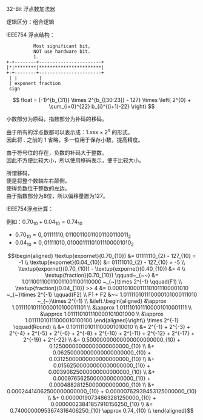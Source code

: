 32-Bit 浮点数加法器

逻辑区分：组合逻辑

IEEE754 浮点结构：

              Most significant bit,     
              NOT use hardware bit.     
              1.                         
    +-+--------+-----------------------+ 
    |*|********|***********************| 
    +-+--------+-----------------------+ 
     | |        |                        
     | exponent fraction                 
     sign                                

$$
float = (-1)^{b_{31}} \times 2^{b_{[30:23]} - 127} \times \left( 2^{0} + \sum_{i=0}^{22} b_{i}^{(i+1)-22} \right)
$$

小数部分为原码，指数部分为补码的移码。

由于所有的浮点数都可以表示成：$`1.xxx \times 2^{n}`$ 的形式， \
因此将 $`.`$ 之前的 $`1`$ 省略，多一位用于保存小数，提高精度。

由于符号位的存在，负数的补码大于整数。 \
因此不方便比较大小，所以使用移码表示，便于比较大小。

所谓移码， \
便是将整个数轴左右颠倒， \
使得负数位于整数的左边。 \
由于指数部分为8位，所以偏移量置为127。

IEEE754浮点计算：

例如：$`0.70_{10} + 0.04_{10} = 0.74_{10}`$
- $`0.70_{10} = 0,01111110,01100110011001100110011_{2}`$
- $`0.04_{10} = 0,01111010,01000111101011100001010_{2}`$ 

```math
\begin{aligned}
                                    \textup{expornet}(0.70_{10}) &= 01111110_{2} - 127_{10} = -1 \\
                                    \textup{expornet}(0.04_{10}) &= 01111010_{2} - 127_{10} = -5 \\
     \textup{expornet}(0.70_{10}) - \textup{expornet}(0.40_{10}) &= 4 \\
                       \textup{fraction}(0.70_{10}) \qquad~_{~~} &= 1.011001100110011001100110000 ~_{~}\times 2^{-1} \qquad(F1) \\
                       \textup{fraction}(0.04_{10}) >> 4         &= 0.000101000111101011100001010 ~_{~}\times 2^{-1} \qquad(F2) \\
                                                         F1 + F2 &~= 1.011110101110000101000111010 ~_{~}\times 2^{-1} \\
                                                                 &\left.\begin{aligned}
                                                                      &\approx 1.01111010111000010100011101 \\
                                                                      &\approx 1.0111101011100001010001111  \\
                                                                      &\approx 1.011110101110000101001000   \\
                                                                      &\approx 1.01111010111000010100100    
                                                                  \end{aligned}\right\} \times 2^{-1} \qquad(Round) \\
                                                                 &= 0.10111101011100001010010 \\
                                                                 &= 2^{-1} + 2^{-3} + 2^{-4} + 2^{-5} + 2^{-6} + 2^{-8} + 2^{-10} + 2^{-11} + 2^{-12} + 2^{-17} + 2^{-19} + 2^{-22} \\
                                                                 &= 0.50000000000000000000000_{10} + 0.12500000000000000000000_{10} \\
                                                                 &+ 0.06250000000000000000000_{10} + 0.03125000000000000000000_{10} \\
                                                                 &+ 0.01562500000000000000000_{10} + 0.00390625000000000000000_{10} \\
                                                                 &+ 0.00097656250000000000000_{10} + 0.00048828125000000000000_{10} \\
                                                                 &+ 0.00024414062500000000000_{10} + 0.00000762939453125000000_{10} \\
                                                                 &+ 0.00000190734863281250000_{10} + 0.00000023841857910156250_{10} \\
                                                                 &= 0.74000000953674316406250_{10} \approx 0.74_{10} \\
\end{aligned}
```

